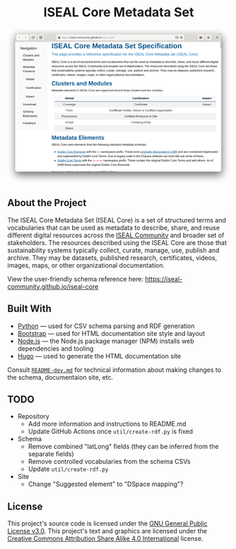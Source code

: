 <h1 align="center">ISEAL Core Metadata Set</h1>

<p align="center">
  <img width="600" alt="Screenshot of ISEAL Core Metadata Set documentation" src="screenshot.png">
</p>

## About the Project
The ISEAL Core Metadata Set (ISEAL Core) is a set of structured terms and vocabularies that can be used as metadata to describe, share, and reuse different digital resources across the [ISEAL Community](https://www.isealalliance.org/innovations-standards/innovations-projects/shared-vocabulary-building-common-language) and broader set of stakeholders. The resources described using the ISEAL Core are those that sustainability systems typically collect, curate, manage, use, publish and archive. They may be datasets, published research, certificates, videos, images, maps, or other organizational documentation.

View the user-friendly schema reference here: https://iseal-community.github.io/iseal-core

## Built With

- [Python](https://python.org/) — used for CSV schema parsing and RDF generation
- [Bootstrap](https://getbootstrap.com/) — used for HTML documentation site style and layout
- [Node.js](https://nodejs.org/) — the Node.js package manager (NPM) installs web dependencies and tooling
- [Hugo](https://gohugo.io/) — used to generate the HTML documentation site

Consult [`README-dev.md`](README-dev.md) for technical information about making changes to the schema, documentaion site, etc.

## TODO

- Repository
  - Add more information and instructions to README.md
  - Update GitHub Actions once `util/create-rdf.py` is fixed
- Schema
  - Remove combined "latLong" fields (they can be inferred from the separate fields)
  - Remove controlled vocabularies from the schema CSVs
  - Update `util/create-rdf.py`
- Site
  - Change "Suggested element" to "DSpace mapping"?

## License

This project's source code is licensed under the [GNU General Public License v3.0](https://www.gnu.org/licenses/gpl-3.0-standalone.html). This project's text and graphics are licensed under the [Creative Commons Attribution Share Alike 4.0 International](https://creativecommons.org/licenses/by-sa/4.0/legalcode) license.
